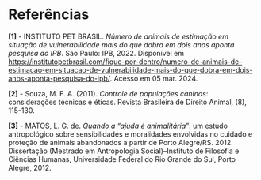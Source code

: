 # Referências

**[1]** - INSTITUTO PET BRASIL. *Número de animais de estimação em situação de vulnerabilidade mais do que dobra em dois anos aponta pesquisa do IPB*. São Paulo: IPB, 2022. Disponível em https://institutopetbrasil.com/fique-por-dentro/numero-de-animais-de-estimacao-em-situacao-de-vulnerabilidade-mais-do-que-dobra-em-dois-anos-aponta-pesquisa-do-ipb/. Acesso em 05 mar. 2024.

**[2]** - Souza, M. F. A. (2011). *Controle de populações caninas*: considerações técnicas e éticas. Revista Brasileira de Direito Animal, (8), 115-130.

**[3]** - MATOS, L. G. de. *Quando a “ajuda é animalitária”*: um estudo antropológico sobre sensibilidades e moralidades envolvidas no cuidado e proteção de animais abandonados a partir de Porto Alegre/RS. 2012. Dissertação (Mestrado em Antropologia Social)–Instituto de Filosofia e Ciências Humanas, Universidade Federal do Rio Grande do Sul, Porto Alegre, 2012.

